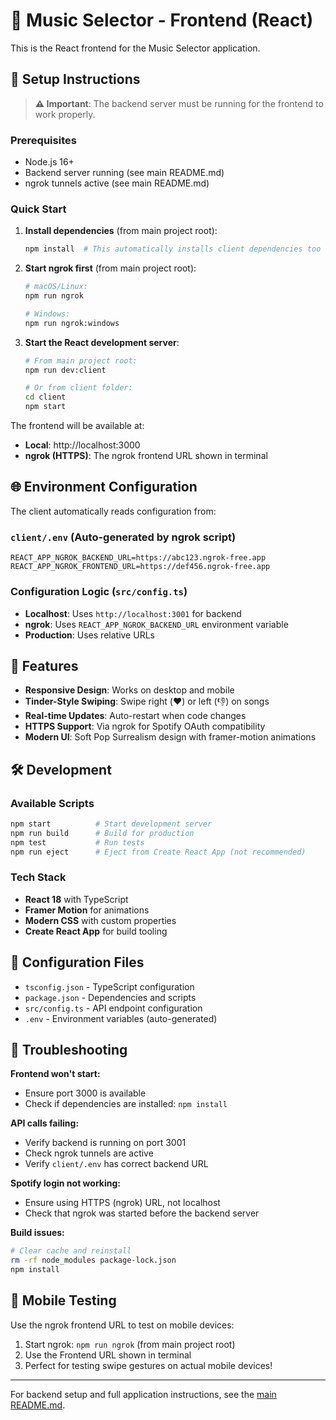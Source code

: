 # 🎵 Music Selector - Frontend (React)

This is the React frontend for the Music Selector application.

## 🚀 Setup Instructions

> **⚠️ Important**: The backend server must be running for the frontend to work properly.

### Prerequisites
- Node.js 16+
- Backend server running (see main README.md)
- ngrok tunnels active (see main README.md)

### Quick Start

1. **Install dependencies** (from main project root):
   ```bash
   npm install  # This automatically installs client dependencies too
   ```

2. **Start ngrok first** (from main project root):
   ```bash
   # macOS/Linux:
   npm run ngrok
   
   # Windows:
   npm run ngrok:windows
   ```

3. **Start the React development server**:
   ```bash
   # From main project root:
   npm run dev:client
   
   # Or from client folder:
   cd client
   npm start
   ```

The frontend will be available at:
- **Local**: http://localhost:3000
- **ngrok (HTTPS)**: The ngrok frontend URL shown in terminal

## 🌐 Environment Configuration

The client automatically reads configuration from:

### `client/.env` (Auto-generated by ngrok script)
```env
REACT_APP_NGROK_BACKEND_URL=https://abc123.ngrok-free.app
REACT_APP_NGROK_FRONTEND_URL=https://def456.ngrok-free.app
```

### Configuration Logic (`src/config.ts`)
- **Localhost**: Uses `http://localhost:3001` for backend
- **ngrok**: Uses `REACT_APP_NGROK_BACKEND_URL` environment variable
- **Production**: Uses relative URLs

## 📱 Features

- **Responsive Design**: Works on desktop and mobile
- **Tinder-Style Swiping**: Swipe right (❤️) or left (👎) on songs
- **Real-time Updates**: Auto-restart when code changes
- **HTTPS Support**: Via ngrok for Spotify OAuth compatibility
- **Modern UI**: Soft Pop Surrealism design with framer-motion animations

## 🛠️ Development

### Available Scripts

```bash
npm start          # Start development server
npm run build      # Build for production
npm test           # Run tests
npm run eject      # Eject from Create React App (not recommended)
```

### Tech Stack

- **React 18** with TypeScript
- **Framer Motion** for animations
- **Modern CSS** with custom properties
- **Create React App** for build tooling

## 🔧 Configuration Files

- `tsconfig.json` - TypeScript configuration
- `package.json` - Dependencies and scripts
- `src/config.ts` - API endpoint configuration
- `.env` - Environment variables (auto-generated)

## 🚨 Troubleshooting

**Frontend won't start:**
- Ensure port 3000 is available
- Check if dependencies are installed: `npm install`

**API calls failing:**
- Verify backend is running on port 3001
- Check ngrok tunnels are active
- Verify `client/.env` has correct backend URL

**Spotify login not working:**
- Ensure using HTTPS (ngrok) URL, not localhost
- Check that ngrok was started before the backend server

**Build issues:**
```bash
# Clear cache and reinstall
rm -rf node_modules package-lock.json
npm install
```

## 📱 Mobile Testing

Use the ngrok frontend URL to test on mobile devices:
1. Start ngrok: `npm run ngrok` (from main project root)
2. Use the Frontend URL shown in terminal
3. Perfect for testing swipe gestures on actual mobile devices!

---

For backend setup and full application instructions, see the [main README.md](../README.md). 